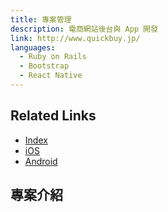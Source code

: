```yaml
---
title: 專案管理
description: 電商網站後台與 App 開發
link: http://www.quickbuy.jp/
languages:
  - Ruby on Rails
  - Bootstrap
  - React Native
---
```


## Related Links

- [Index](http://www.quickbuy.jp/)
- [iOS](https://apps.apple.com/jp/app/quick-buy-%E3%82%AF%E3%82%A4%E3%83%83%E3%82%AF%E3%83%90%E3%82%A4/id1443748601)
- [Android](https://play.google.com/store/apps/details?id=com.standardtransaction.quickbuy.rnapp)

## 專案介紹
